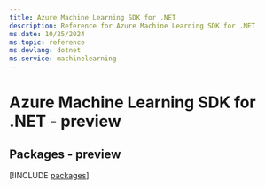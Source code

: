 ```yaml
---
title: Azure Machine Learning SDK for .NET
description: Reference for Azure Machine Learning SDK for .NET
ms.date: 10/25/2024
ms.topic: reference
ms.devlang: dotnet
ms.service: machinelearning
---
```

# Azure Machine Learning SDK for .NET - preview
## Packages - preview
[!INCLUDE [packages](machine-learning-index.md)]